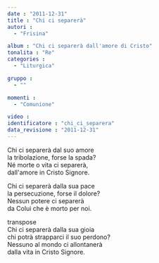 ```yaml
---
date : "2011-12-31"
title : "Chi ci separerà"
autori : 
  - "Frisina"

album : "Chi ci separerà dall'amore di Cristo"
tonalita : "Re"
categories : 
  - "Liturgica"

gruppo : 
  - ""

momenti : 
  - "Comunione"

video : 
identificatore : "chi_ci_separera"
data_revisione : "2011-12-31"
---
```

  
  
Chi ci separerà dal suo amore   
la tribolazione, forse la spada?   
Né morte o vita ci separerà,   
dall'amore in Cristo Signore.   
  
  
Chi ci separerà dalla sua pace   
la persecuzione, forse il dolore?   
Nessun potere ci separerà   
da Colui che è morto per noi.   
  
  
transpose  
Chi ci separerà dalla sua gioia   
chi potrà strapparci il suo perdono?   
Nessuno al mondo ci allontanerà   
dalla vita in Cristo Signore.   
  
  
  
